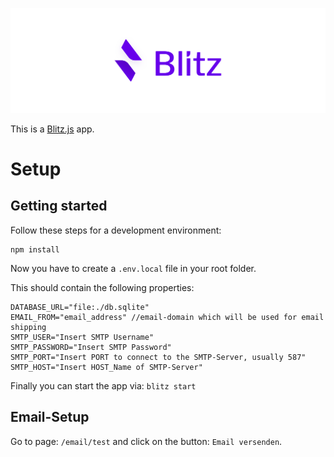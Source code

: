 [![Blitz.js](https://raw.githubusercontent.com/blitz-js/art/master/github-cover-photo.png)](https://blitzjs.com)

This is a [Blitz.js](https://github.com/blitz-js/blitz) app.

# Setup

## Getting started

Follow these steps for a development environment:

```
npm install
```

Now you have to create a `.env.local` file in your root folder.

This should contain the following properties:

```
DATABASE_URL="file:./db.sqlite"
EMAIL_FROM="email_address" //email-domain which will be used for email shipping
SMTP_USER="Insert SMTP Username"
SMTP_PASSWORD="Insert SMTP Password"
SMTP_PORT="Insert PORT to connect to the SMTP-Server, usually 587"
SMTP_HOST="Insert HOST_Name of SMTP-Server"
```

Finally you can start the app via:
`blitz start`

## Email-Setup

Go to page: `/email/test` and click on the button: `Email versenden`.
